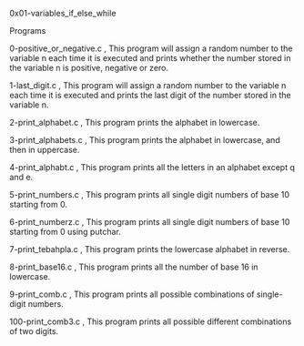 0x01-variables_if_else_while

Programs

0-positive_or_negative.c , This program will assign a random number to the variable n each time it is executed and prints whether the number stored in the variable n is positive, negative or zero.

1-last_digit.c , This program will assign a random number to the variable n each time it is executed and prints the last digit of the number stored in the variable n.

2-print_alphabet.c , This program prints the alphabet in lowercase.

3-print_alphabets.c , This program prints the alphabet in lowercase, and then in uppercase.

4-print_alphabt.c , This program prints all the letters in an alphabet except q and e.

5-print_numbers.c , This program prints all single digit numbers of base 10 starting from 0.

6-print_numberz.c , This program prints all single digit numbers of base 10 starting from 0 using putchar.

7-print_tebahpla.c , This program prints the lowercase alphabet in reverse.

8-print_base16.c , This program prints all the number of base 16 in lowercase.

9-print_comb.c , This program prints all possible combinations of single-digit numbers.

100-print_comb3.c , This program prints all possible different combinations of two digits.
